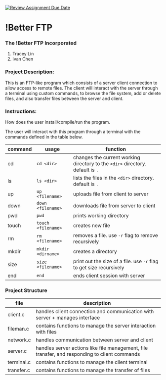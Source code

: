 [![Review Assignment Due Date](https://classroom.github.com/assets/deadline-readme-button-24ddc0f5d75046c5622901739e7c5dd533143b0c8e959d652212380cedb1ea36.svg)](https://classroom.github.com/a/SQs7pKlr)
# !Better FTP

### The !Better FTP Incorporated

1. Tracey Lin
2. Ivan Chen
       
### Project Description:

This is an FTP-like program which consists of a server client connection to allow access to remote files. The client will interact with the server through a terminal using custom commands, to browse the file system, add or delete files, and also transfer files between the server and client. 

### Instructions:

How does the user install/compile/run the program.

The user will interact with this program through a terminal with the commands defined in the table below. 

|command|usage|function|
|-------|-----|--------|
|cd     |`cd <dir>`|changes the current working directory to the `<dir>` directory. default is `.`|
|ls     |`ls <dir>`|lists the files in the `<dir>` directory. default is `.`|
|up     |`up <filename>`|uploads file from client to server|
|down   |`down <filename>`|downloads file from server to client|
|pwd    |`pwd`|prints working directory|
|touch  |`touch <filename>`|creates new file|
|rm     |`rm <filename>`|removes a file. use `-r` flag to remove recursively|
|mkdir  |`mkdir <dirname>`|creates a directory|
|size   |`size <filename>`|print out the size of a file. use `-r` flag to get size recursively|
|end    |`end`|ends client session with server|

### Project Structure

|file      |description|
|----------|-----------|
|client.c  |handles client connection and communication with server + manages interface|
|fileman.c |contains functions to manage the server interaction with files|
|network.c |handles communication between server and client|
|server.c  |handles server actions like file management, file transfer, and responding to client commands|
|terminal.c|contains functions to manage the client terminal|
|transfer.c|contains functions to manage the transfer of files|
